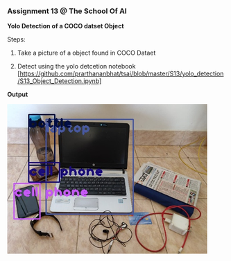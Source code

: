 ### Assignment 13 @ The School Of AI
**Yolo Detection of a COCO datset Object**

Steps:
1. Take a picture of a object found in COCO Dataet

2. Detect using the yolo detcetion notebook [https://github.com/prarthananbhat/tsai/blob/master/S13/yolo_detection/S13_Object_Detection.ipynb]

**Output**

![alt text](https://github.com/prarthananbhat/tsai/blob/master/S13/yolo_detection/annotated_img.jpeg?raw=true)
